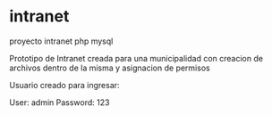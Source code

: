 # intranet
proyecto intranet php mysql


Prototipo de Intranet creada para una municipalidad con creacion de archivos dentro de la misma y asignacion de permisos

Usuario creado para ingresar:

User: admin
Password: 123
